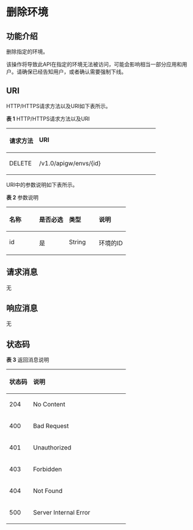 # 删除环境<a name="ZH-CN_TOPIC_0000001081976111"></a>

## 功能介绍<a name="zh-cn_topic_0118922246_section46666531"></a>

删除指定的环境。

该操作将导致此API在指定的环境无法被访问，可能会影响相当一部分应用和用户。请确保已经告知用户，或者确认需要强制下线。

## URI<a name="zh-cn_topic_0118922246_section17345600"></a>

HTTP/HTTPS请求方法以及URI如下表所示。

**表 1**  HTTP/HTTPS请求方法以及URI

<a name="zh-cn_topic_0118922246_table34653453"></a>
<table><thead align="left"><tr id="zh-cn_topic_0118922246_row50089110"><th class="cellrowborder" valign="top" width="20%" id="mcps1.2.3.1.1"><p id="zh-cn_topic_0118922246_p30686111"><a name="zh-cn_topic_0118922246_p30686111"></a><a name="zh-cn_topic_0118922246_p30686111"></a>请求方法</p>
</th>
<th class="cellrowborder" valign="top" width="80%" id="mcps1.2.3.1.2"><p id="zh-cn_topic_0118922246_p2547097"><a name="zh-cn_topic_0118922246_p2547097"></a><a name="zh-cn_topic_0118922246_p2547097"></a>URI</p>
</th>
</tr>
</thead>
<tbody><tr id="zh-cn_topic_0118922246_row4988332"><td class="cellrowborder" valign="top" width="20%" headers="mcps1.2.3.1.1 "><p id="zh-cn_topic_0118922246_p1401727"><a name="zh-cn_topic_0118922246_p1401727"></a><a name="zh-cn_topic_0118922246_p1401727"></a>DELETE</p>
</td>
<td class="cellrowborder" valign="top" width="80%" headers="mcps1.2.3.1.2 "><p id="zh-cn_topic_0118922246_p46431034"><a name="zh-cn_topic_0118922246_p46431034"></a><a name="zh-cn_topic_0118922246_p46431034"></a>/v1.0/apigw/envs/{id}</p>
</td>
</tr>
</tbody>
</table>

URI中的参数说明如下表所示。

**表 2**  参数说明

<a name="zh-cn_topic_0118922246_table2817414"></a>
<table><thead align="left"><tr id="zh-cn_topic_0118922246_row39899899"><th class="cellrowborder" valign="top" width="25%" id="mcps1.2.5.1.1"><p id="zh-cn_topic_0118922246_p10666353"><a name="zh-cn_topic_0118922246_p10666353"></a><a name="zh-cn_topic_0118922246_p10666353"></a>名称</p>
</th>
<th class="cellrowborder" valign="top" width="25%" id="mcps1.2.5.1.2"><p id="zh-cn_topic_0118922246_p58668264"><a name="zh-cn_topic_0118922246_p58668264"></a><a name="zh-cn_topic_0118922246_p58668264"></a>是否必选</p>
</th>
<th class="cellrowborder" valign="top" width="25%" id="mcps1.2.5.1.3"><p id="zh-cn_topic_0118922246_p54508935"><a name="zh-cn_topic_0118922246_p54508935"></a><a name="zh-cn_topic_0118922246_p54508935"></a>类型</p>
</th>
<th class="cellrowborder" valign="top" width="25%" id="mcps1.2.5.1.4"><p id="zh-cn_topic_0118922246_p53147639"><a name="zh-cn_topic_0118922246_p53147639"></a><a name="zh-cn_topic_0118922246_p53147639"></a>说明</p>
</th>
</tr>
</thead>
<tbody><tr id="zh-cn_topic_0118922246_row9991520"><td class="cellrowborder" valign="top" width="25%" headers="mcps1.2.5.1.1 "><p id="zh-cn_topic_0118922246_p4006761"><a name="zh-cn_topic_0118922246_p4006761"></a><a name="zh-cn_topic_0118922246_p4006761"></a>id</p>
</td>
<td class="cellrowborder" valign="top" width="25%" headers="mcps1.2.5.1.2 "><p id="zh-cn_topic_0118922246_p56112186"><a name="zh-cn_topic_0118922246_p56112186"></a><a name="zh-cn_topic_0118922246_p56112186"></a>是</p>
</td>
<td class="cellrowborder" valign="top" width="25%" headers="mcps1.2.5.1.3 "><p id="zh-cn_topic_0118922246_p48793212"><a name="zh-cn_topic_0118922246_p48793212"></a><a name="zh-cn_topic_0118922246_p48793212"></a>String</p>
</td>
<td class="cellrowborder" valign="top" width="25%" headers="mcps1.2.5.1.4 "><p id="zh-cn_topic_0118922246_p59936086"><a name="zh-cn_topic_0118922246_p59936086"></a><a name="zh-cn_topic_0118922246_p59936086"></a>环境的ID</p>
</td>
</tr>
</tbody>
</table>

## 请求消息<a name="zh-cn_topic_0118922246_section21892675"></a>

无

## 响应消息<a name="zh-cn_topic_0118922246_section28476231"></a>

无

## 状态码<a name="zh-cn_topic_0118922246_section62816349"></a>

**表 3**  返回消息说明

<a name="zh-cn_topic_0118922246_table49830901"></a>
<table><thead align="left"><tr id="zh-cn_topic_0118922246_row9625088"><th class="cellrowborder" valign="top" width="20%" id="mcps1.2.3.1.1"><p id="zh-cn_topic_0118922246_p41434644"><a name="zh-cn_topic_0118922246_p41434644"></a><a name="zh-cn_topic_0118922246_p41434644"></a>状态码</p>
</th>
<th class="cellrowborder" valign="top" width="80%" id="mcps1.2.3.1.2"><p id="zh-cn_topic_0118922246_p762997"><a name="zh-cn_topic_0118922246_p762997"></a><a name="zh-cn_topic_0118922246_p762997"></a>说明</p>
</th>
</tr>
</thead>
<tbody><tr id="zh-cn_topic_0118922246_row61802762"><td class="cellrowborder" valign="top" width="20%" headers="mcps1.2.3.1.1 "><p id="zh-cn_topic_0118922246_p39967803"><a name="zh-cn_topic_0118922246_p39967803"></a><a name="zh-cn_topic_0118922246_p39967803"></a>204</p>
</td>
<td class="cellrowborder" valign="top" width="80%" headers="mcps1.2.3.1.2 "><p id="zh-cn_topic_0118922246_p16166642"><a name="zh-cn_topic_0118922246_p16166642"></a><a name="zh-cn_topic_0118922246_p16166642"></a>No Content</p>
</td>
</tr>
<tr id="zh-cn_topic_0118922246_row11282050"><td class="cellrowborder" valign="top" width="20%" headers="mcps1.2.3.1.1 "><p id="zh-cn_topic_0118922246_p41430842"><a name="zh-cn_topic_0118922246_p41430842"></a><a name="zh-cn_topic_0118922246_p41430842"></a>400</p>
</td>
<td class="cellrowborder" valign="top" width="80%" headers="mcps1.2.3.1.2 "><p id="zh-cn_topic_0118922246_p455018"><a name="zh-cn_topic_0118922246_p455018"></a><a name="zh-cn_topic_0118922246_p455018"></a>Bad Request</p>
</td>
</tr>
<tr id="zh-cn_topic_0118922246_row4095167"><td class="cellrowborder" valign="top" width="20%" headers="mcps1.2.3.1.1 "><p id="zh-cn_topic_0118922246_p63273111"><a name="zh-cn_topic_0118922246_p63273111"></a><a name="zh-cn_topic_0118922246_p63273111"></a>401</p>
</td>
<td class="cellrowborder" valign="top" width="80%" headers="mcps1.2.3.1.2 "><p id="zh-cn_topic_0118922246_p24848380"><a name="zh-cn_topic_0118922246_p24848380"></a><a name="zh-cn_topic_0118922246_p24848380"></a>Unauthorized</p>
</td>
</tr>
<tr id="zh-cn_topic_0118922246_row22308830"><td class="cellrowborder" valign="top" width="20%" headers="mcps1.2.3.1.1 "><p id="zh-cn_topic_0118922246_p62184833"><a name="zh-cn_topic_0118922246_p62184833"></a><a name="zh-cn_topic_0118922246_p62184833"></a>403</p>
</td>
<td class="cellrowborder" valign="top" width="80%" headers="mcps1.2.3.1.2 "><p id="zh-cn_topic_0118922246_p3806692"><a name="zh-cn_topic_0118922246_p3806692"></a><a name="zh-cn_topic_0118922246_p3806692"></a>Forbidden</p>
</td>
</tr>
<tr id="zh-cn_topic_0118922246_row34260229"><td class="cellrowborder" valign="top" width="20%" headers="mcps1.2.3.1.1 "><p id="zh-cn_topic_0118922246_p23615147"><a name="zh-cn_topic_0118922246_p23615147"></a><a name="zh-cn_topic_0118922246_p23615147"></a>404</p>
</td>
<td class="cellrowborder" valign="top" width="80%" headers="mcps1.2.3.1.2 "><p id="zh-cn_topic_0118922246_p33778791"><a name="zh-cn_topic_0118922246_p33778791"></a><a name="zh-cn_topic_0118922246_p33778791"></a>Not Found</p>
</td>
</tr>
<tr id="zh-cn_topic_0118922246_row35573663"><td class="cellrowborder" valign="top" width="20%" headers="mcps1.2.3.1.1 "><p id="zh-cn_topic_0118922246_p62894484"><a name="zh-cn_topic_0118922246_p62894484"></a><a name="zh-cn_topic_0118922246_p62894484"></a>500</p>
</td>
<td class="cellrowborder" valign="top" width="80%" headers="mcps1.2.3.1.2 "><p id="zh-cn_topic_0118922246_p14947689"><a name="zh-cn_topic_0118922246_p14947689"></a><a name="zh-cn_topic_0118922246_p14947689"></a>Server Internal Error</p>
</td>
</tr>
</tbody>
</table>


